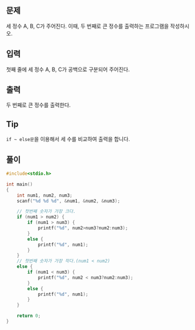 ## 문제

세 정수 A, B, C가 주어진다. 이때, 두 번째로  큰 정수를 출력하는 프로그램을 작성하시오.

## 입력

첫째 줄에 세 정수 A, B, C가 공백으로 구분되어 주어진다.

## 출력

두 번째로 큰 정수를 출력한다.

## Tip

`if ~ else문`을 이용해서 세 수를 비교하여 출력을 합니다.

## 풀이
```c
#include<stdio.h>

int main()
{
	int num1, num2, num3;
	scanf("%d %d %d", &num1, &num2, &num3);

	// 첫번째 숫자가 가장 크다.
	if (num1 > num2) {
		if (num1 > num3) {
			printf("%d", num2>num3?num2:num3);
		}
		else {
			printf("%d", num1);
		}
	}
	// 첫번째 숫자가 가장 작다.(num1 < num2)
	else {
		if (num1 < num3) {
			printf("%d", num2 < num3?num2:num3);
		}
		else {
			printf("%d", num1);
		}
	}

	return 0;
}
```
